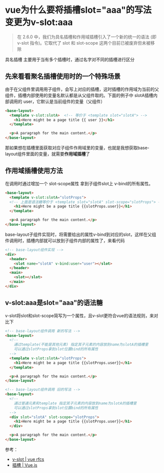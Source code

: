# vue为什么要将插槽slot="aaa"的写法变更为v-slot:aaa

> 在 2.6.0 中，我们为具名插槽和作用域插槽引入了一个新的统一的语法 (即 v-slot 指令)。它取代了 slot 和 slot-scope 这两个目前已被废弃但未被移除

具名插槽 主要用于当有多个插槽时，通过名字对不同的插槽进行区分

## 先来看看聚名插槽使用时的一个特殊场景
由于在父组件里调用用子组件，会写上对应的插槽，这时插槽的作用域为当前的父组件，插槽内部使用的变量名默认都是从父组件取的。下面的例子中 slotA插槽内部调用的 user，它默认是当前组件的变量（父组件）
```html
<base-layout>
  <template v-slot:slotA>  <!-- 等价于 <template slot="slotA"> -->
    <h1>Here might be a page title {{ user }}</h1>
  </template>

  <p>A paragraph for the main content.</p>
</base-layout>
```

那如果想在插槽里面获取对应子组件作用域里的变量，也就是我想获取base-layout组件里面的变量，就需要**作用域插槽**了

## 作用域插槽使用方法
在调用时通过增加一个 slot-scope属性 拿到子组件slot上 v-bind的所有属性。
```html
<base-layout>
  <template v-slot:slotA="slotProps"> 
  <!-- 上面是语法糖等价于 <template slot="slotA" slot-scope="slotProps"> -->
    <h1>Here might be a page title {{slotProps.user}}</h1>
  </template>

  <p>A paragraph for the main content.</p>
</base-layout>
```
base-layout子组件实现时，将需要给出的属性v-bind到对应的slot，这样在父组件调用时，插槽内部就可以放到子组件内部的属性了，来看代码
```html
<!-- base-layout组件实现 -->
<div>
  <header>
    <slot name="slotA" v-bind:user="user"></slot>
  </header>
  <main>
    <slot></slot>
  </main>
</div>
```

## v-slot:aaa是slot="aaa"的语法糖

v-slot将slot和slot-scope简写为一个属性，且v-slot更符合vue的语法规则，来对比下

```html
<!-- base-layout组件调用 新的写法 -->
<base-layout>
  <!-- 
    通过template(不能是其他元素) 指定其子元素的内容放到name为slotA的插槽里
    可以通过slotProps拿到slot位置bind的所有属性 
  -->
  <template v-slot:slotA="slotProps">
    <h1>Here might be a page title {{slotProps.user}}</h1>
  </template>

  <p>A paragraph for the main content.</p>
</base-layout>

<!-- base-layout组件调用 旧的写法 -->
<base-layout>
  <!-- 
    通过普通元素和template 指定其子元素的内容放到name为slotA的插槽里
    可以通过slotProps拿到slot位置bind的所有属性 
  -->
  <div slot="slotA" slot-scope="slotProps">
    <h1>Here might be a page title {{slotProps.user}}</h1>
  </div>

  <p>A paragraph for the main content.</p>
</base-layout>
```


参考：
- [ v-slot | vue rfcs](https://github.com/vuejs/rfcs/blob/master/active-rfcs/0001-new-slot-syntax.md)
- [插槽 | Vue.js](https://cn.vuejs.org/v2/guide/components-slots.html)
